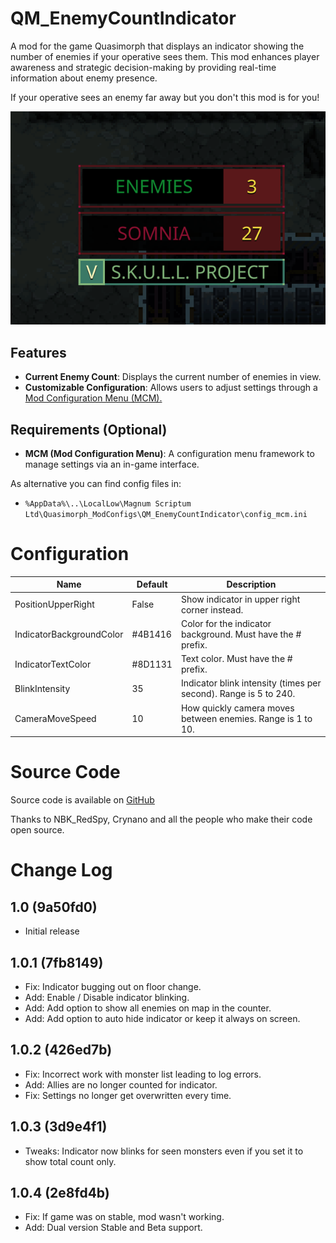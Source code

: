 # QM_EnemyCountIndicator

A mod for the game Quasimorph that displays an indicator showing the number of enemies if your operative sees them.
This mod enhances player awareness and strategic decision-making by providing real-time information about enemy presence.

If your operative sees an enemy far away but you don't this mod is for you!

![thumbnail icon](media/thumbnail.png)

## Features

- **Current Enemy Count**: Displays the current number of enemies in view.
- **Customizable Configuration**: Allows users to adjust settings through a [Mod Configuration Menu (MCM).](https://steamcommunity.com/sharedfiles/filedetails/?id=3469678797)

## Requirements (Optional)

- **MCM (Mod Configuration Menu)**: A configuration menu framework to manage settings via an in-game interface.

As alternative you can find config files in:
- `%AppData%\..\LocalLow\Magnum Scriptum Ltd\Quasimorph_ModConfigs\QM_EnemyCountIndicator\config_mcm.ini`

# Configuration

|Name|Default|Description|
|--|--|--|
|PositionUpperRight|False|Show indicator in upper right corner instead.|
|IndicatorBackgroundColor|#4B1416|Color for the indicator background. Must have the # prefix.|
|IndicatorTextColor|#8D1131|Text color. Must have the # prefix.|
|BlinkIntensity|35|Indicator blink intensity (times per second). Range is 5 to 240.|
|CameraMoveSpeed|10|How quickly camera moves between enemies. Range is 1 to 10.|


# Source Code
Source code is available on [GitHub](https://github.com/ARZUMATA/QM-ARZUMATA-EnemyCountIndicator)

Thanks to NBK_RedSpy, Crynano and all the people who make their code open source.

# Change Log
## 1.0 (9a50fd0)
* Initial release

## 1.0.1 (7fb8149)
* Fix: Indicator bugging out on floor change.
* Add: Enable / Disable indicator blinking.
* Add: Add option to show all enemies on map in the counter.
* Add: Add option to auto hide indicator or keep it always on screen.

## 1.0.2 (426ed7b)

* Fix: Incorrect work with monster list leading to log errors.
* Add: Allies are no longer counted for indicator.
* Fix: Settings no longer get overwritten every time.

## 1.0.3 (3d9e4f1)
* Tweaks: Indicator now blinks for seen monsters even if you set it to show total count only.

## 1.0.4 (2e8fd4b)
* Fix: If game was on stable, mod wasn't working.
* Add: Dual version Stable and Beta support.
